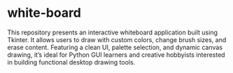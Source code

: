 # white-board
This repository presents an interactive whiteboard application built using Tkinter. It allows users to draw with custom colors, change brush sizes, and erase content. Featuring a clean UI, palette selection, and dynamic canvas drawing, it’s ideal for Python GUI learners and creative hobbyists interested in building functional desktop drawing tools.

